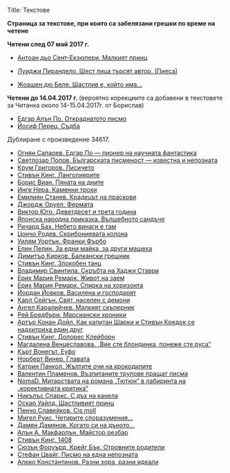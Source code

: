 Title: Текстове

<b>Страница за текстове, при които са забелязани грешки по време на четене</b>

<b>Четени след 07 май 2017 г.</b>

* [Антоан дьо Сент-Екзюпери. Малкият принц](/errors-online/texts/2102)

* [Луиджи Пирандело. Шест лица търсят автор. (Пиеса)](/errors-online/texts/37580)

* [Жоашен дю Беле. Щастлив е, който има…](/errors-online/texts/21833)

<b>Четени до 14.04.2017 г. </b> (вероятно корекциите са добавени в текстовете за Читанка около 14-15.04.2017г. от Борислав)

* [Едгар Алън По. Откраднатото писмо](/errors-online/texts/2138)
* [Йосиф Перец. Съдба](/errors-online/texts/26153)

Дублиране с произведение 34617.

* [Огнян Сапарев. Едгар По — пионер на научната фантастика](/errors-online/texts/6512)
* [Светлозар Попов. Българската писменост — известна и непозната](/errors-online/texts/37616)
* [Крум Григоров. Лисичето](/errors-online/texts/14435)
* [Стивън Кинг. Ланголиерите](/errors-online/texts/9133)
* [Борис Виан. Пяната на дните](/errors-online/texts/37341)
* [Инге Нера. Каменни трохи](/errors-online/texts/37265)
* [Емилиян Станев. Крадецът на праскови](/errors-online/texts/4127)
* [Джордж Оруел. Фермата](/errors-online/texts/4626)
* [Виктор Юго. Деветдесет и трета година](/errors-online/texts/36127)
* [Японска народна приказка. Вълшебното сандъче](/errors-online/texts/21765)
* [Ричард Бах. Небето винаги е там](/errors-online/texts/724)
* [Цончо Родев. Скрибониевата колона](/errors-online/texts/23003)
* [Уилям Уортън. Франки Фърбо](/errors-online/texts/35959)
* [Елин Пелин. За едни майка, за други мащеха](/errors-online/texts/17317)
* [Димитър Кирков. Балкански грешник](/errors-online/texts/34236)
* [Стивън Кинг. Злокобен танц](/errors-online/texts/36115)
* [Владимир Свинтила. Скръбта на Хаджи Ставри](/errors-online/texts/36018)
* [Ерих Мария Ремарк. Живот на заем](/errors-online/texts/2143)
* [Ерих Мария Ремарк. Спирка на хоризонта](/errors-online/texts/230)
* [Йордан Йовков. Василена и господарят](/errors-online/texts/7833)
* [Карл Сейгън. Свят, населен с демони](/errors-online/texts/22917)
* [Ангел Каралийчев. Малкият скъперник](/errors-online/texts/18688)
* [Рей Бредбъри. Марсиански хроники](/errors-online/texts/1772)
* [Артър Конан Дойл. Как капитан Шарки и Стивън Кредок се надхитриха един друг](/errors-online/texts/35012)
* [Стивън Кинг. Долорес Клейборн](/errors-online/texts/8744)
* [Магдалена Венцеславова. „Вие сте блондинка, понеже сте руса“](/errors-online/texts/34574)
* [Кърт Вонегът. Еуфо](/errors-online/texts/35297)
* [Норберт Винер. Главата](/errors-online/texts/34699)
* [Катрин Панкол. Жълтите очи на крокодилите](/errors-online/texts/33658)
* [Валентин Пламенов. Възпитаните трупове пращат писма](/errors-online/texts/34374)
* [NomaD. Митарствата на романа „Тютюн“ в лабиринта на „корективната критика“](/errors-online/texts/34173)
* [Никълъс Спаркс. С дъх на канела](/errors-online/texts/17661)
* [Оскар Уайлд. Щастливият принц](/errors-online/texts/2008)
* [Пенчо Славейков. Cis moll](/errors-online/texts/6627)
* [ Мигел Руис. Четирите споразумения…](/errors-online/texts/2784)
* [Дамян Дамянов. Когато си на дъното…](/errors-online/texts/8646)
* [Алън А. Макфарлън. Майстор резбар](/errors-online/texts/30120)
* [Стивън Кинг. 1408](/errors-online/texts/9879/)
* [Сюзън Форуърд, Крейг Бък. Отровните родители](/errors-online/texts/26986)
* [Стефан Цвайг. Писмо на една непозната](/errors-online/texts/31924)
* [Алеко Константинов. Разни хора, разни идеали](/errors-online/texts/3709)
